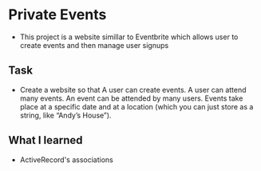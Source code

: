 # Private Events 
* This project is a website simillar to Eventbrite which allows user to create events and then manage user signups

## Task
* Create a website so that A user can create events. A user can attend many events. An event can be attended by many users. Events take place at a specific date and at a location (which you can just store as a string, like “Andy’s House”).

## What I learned
* ActiveRecord's associations
